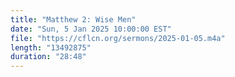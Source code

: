 ```yaml
---
title: "Matthew 2: Wise Men"
date: "Sun, 5 Jan 2025 10:00:00 EST"
file: "https://cflcn.org/sermons/2025-01-05.m4a"
length: "13492875"
duration: "28:48"
---
```

